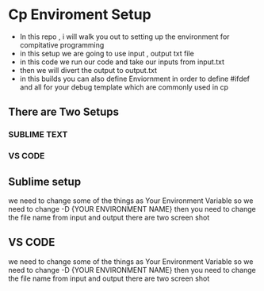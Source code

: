 ﻿# Cp Enviroment Setup
 
- In this repo , i will walk you out to setting up the environment for compitative programming
- in this setup we are going to use input , output  txt file
- in this code we run our code and take our inputs from input.txt
- then we will divert the output to output.txt
- in this builds you can also define Enviornment in order to define #ifdef and all for your debug template which are commonly  used in cp


## There are Two Setups 
### SUBLIME TEXT 
### VS CODE 


## Sublime setup 
we need to change some of the things as Your Environment Variable so we need to change -D {YOUR ENVIRONMENT NAME} then you need to change the file name from input and output 
there are two screen shot 





## VS CODE 
we need to change some of the things as Your Environment Variable so we need to change -D {YOUR ENVIRONMENT NAME} then you need to change the file name from input and output 
there are two screen shot 

